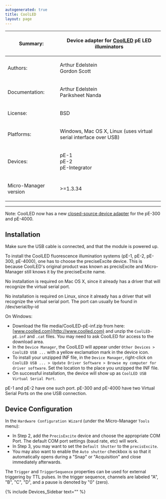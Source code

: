 ```yaml
---
autogenerated: true
title: CoolLED
layout: page
---
```


<table>
<thead>
<tr class="header">
<th><p>Summary:</p></th>
<th><p>Device adapter for <a href="http://www.CoolLED.com">CoolLED</a> pE LED illuminators</p></th>
</tr>
</thead>
<tbody>
<tr class="odd">
<td><p>Authors:</p></td>
<td><p>Arthur Edelstein<br />
Gordon Scott</p></td>
</tr>
<tr class="even">
<td><p>Documentation:</p></td>
<td><p>Arthur Edelstein<br />
Pariksheet Nanda</p></td>
</tr>
<tr class="odd">
<td><p>License:</p></td>
<td><p>BSD</p></td>
</tr>
<tr class="even">
<td><p>Platforms:</p></td>
<td><p>Windows, Mac OS X, Linux (uses virtual serial interface over USB)</p></td>
</tr>
<tr class="odd">
<td><p>Devices:</p></td>
<td><p>pE-1<br />
pE-2<br />
pE-Integrator</p></td>
</tr>
<tr class="even">
<td><p>Micro-Manager version</p></td>
<td><p>&gt;=1.3.34</p></td>
</tr>
</tbody>
</table>

------------------------------------------------------------------------

Note: CoolLED now has a new [closed-source device
adapter](http://www.coolled.com/wp-content/uploads/2014/04/media/MicroManager-Software-Summary-Sheet-R3.pdf)
for the pE-300 and pE-4000.

## Installation

Make sure the USB cable is connected, and that the module is powered up.

To install the CoolLED fluorescence illumination systems (pE-1, pE-2,
pE-300, pE-4000), one has to choose the preciseExcite device. This is
because CoolLED's original product was known as precisExcite and
Micro-Manager still knows it by the preciseExcite name.

No installation is required on Mac OS X, since it already has a driver
that will recognize the virtual serial port.

No installation is required on Linux, since it already has a driver that
will recognize the virtual serial port. The port can usually be found in
/dev/serial/by-id

On Windows:

-   Download the file media/CoolLED-pE-inf.zip from here:
    [www.coolled.com](http://www.coolled.com) and unzip the
    `CoolLED-pE.inf` and `.cat` files. You may need to ask CoolLED for
    access to the download area.
-   In the `Device Manager`, the CoolLED will appear under
    `Other Devices > CoolLED USB ...` with a yellow exclamation mark in
    the device icon.
-   To install your unzipped INF file, in the `Device Manager`,
    right-click on
    `CoolLED USB ... > Update Driver Software > Browse my computer for driver software`.
    Set the location to the place you unzipped the INF file.
-   On successful installation, the device will show up as
    `CoolLED USB Virtual Serial Port`.

pE-1 and pE-2 have one such port. pE-300 and pE-4000 have two Virtual
Serial Ports on the one USB connection.

## Device Configuration

In the `Hardware Configuration Wizard` (under the Micro-Manager `Tools`
menu):

-   In Step 2, add the `PrecisExcite` device and choose the appropriate
    COM Port. The default COM port settings (baud rate, etc) will work.
-   In Step 3, you may want to set the `Default Shutter` to the
    `precisExcite`.
-   You may also want to enable the `Auto shutter` checkbox is so that
    it automatically opens during a "Snap" or "Acquisition" and close
    immediately afterwards.

The `Trigger` and `TriggerSequence` properties can be used for external
triggering by TTL pulses. In the trigger sequence, channels are labeled
"A", "B", "C", "D", and a pause is denoted by "0" (zero).

{% include Devices_Sidebar text="" %}
